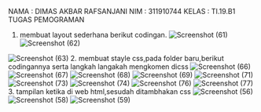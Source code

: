 NAMA : DIMAS AKBAR RAFSANJANI
NIM  : 311910744
KELAS : TI.19.B1
TUGAS PEMOGRAMAN
1. membuat layout sederhana berikut codingan.
![Screenshot (61)](https://user-images.githubusercontent.com/81542596/115284831-5e49b100-a177-11eb-99e1-c519e5edfaf6.png)
![Screenshot (62)](https://user-images.githubusercontent.com/81542596/115285418-0c555b00-a178-11eb-8660-58f682cbffc8.png)

![Screenshot (63)](https://user-images.githubusercontent.com/81542596/115285631-4b83ac00-a178-11eb-8e60-1e3fab2ae1a8.png)
2. membuat stayle css,pada folder baru,berikut codingannya
serta langkah langakah mengkomen dicss
![Screenshot (66)](https://user-images.githubusercontent.com/81542596/115285848-93a2ce80-a178-11eb-9955-035bdc9f94fd.png)
![Screenshot (67)](https://user-images.githubusercontent.com/81542596/115285874-9b627300-a178-11eb-9693-527b48f15ab9.png)
![Screenshot (68)](https://user-images.githubusercontent.com/81542596/115285921-aa492580-a178-11eb-9b64-ba9696747ca2.png)
![Screenshot (69)](https://user-images.githubusercontent.com/81542596/115285977-be8d2280-a178-11eb-9f58-a7271173f920.png)
![Screenshot (71)](https://user-images.githubusercontent.com/81542596/115286045-d2d11f80-a178-11eb-8c7c-a42cec5cd4e3.png)
![Screenshot (73)](https://user-images.githubusercontent.com/81542596/115286102-e2e8ff00-a178-11eb-972e-18771927cdca.png)
![Screenshot (74)](https://user-images.githubusercontent.com/81542596/115286212-0449eb00-a179-11eb-830c-a3da776667c7.png)
![Screenshot (76)](https://user-images.githubusercontent.com/81542596/115286276-162b8e00-a179-11eb-9b6f-9c73a8095819.png)
![Screenshot (77)](https://user-images.githubusercontent.com/81542596/115286298-1deb3280-a179-11eb-85c7-9de7f777e67b.png)
3. tampilan ketika di web html,sesudah ditambhakan css
![Screenshot (56)](https://user-images.githubusercontent.com/81542596/115286491-525eee80-a179-11eb-9d38-dc6e73806274.png)
![Screenshot (58)](https://user-images.githubusercontent.com/81542596/115286737-9a7e1100-a179-11eb-8264-2772b6dc57e3.png)
![Screenshot (59)](https://user-images.githubusercontent.com/81542596/115286792-ae297780-a179-11eb-89a1-995db70c17f4.png)
